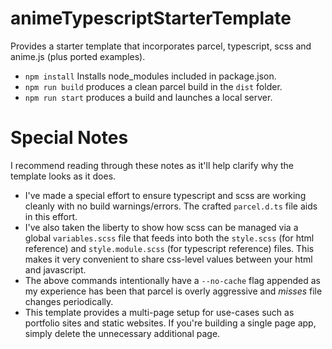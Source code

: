 # animeTypescriptStarterTemplate

Provides a starter template that incorporates parcel, typescript, scss and anime.js (plus ported examples).

- `npm install` Installs node_modules included in package.json.
- `npm run build` produces a clean parcel build in the `dist` folder.
- `npm run start` produces a build and launches a local server.

# Special Notes

I recommend reading through these notes as it'll help clarify why the template looks as it does.

- I've made a special effort to ensure typescript and scss are working cleanly with no build warnings/errors. The crafted `parcel.d.ts` file aids in this effort.
- I've also taken the liberty to show how scss can be managed via a global `variables.scss` file that feeds into both the `style.scss` (for html reference) and `style.module.scss` (for typescript reference) files. This makes it very convenient to share css-level values between your html and javascript.
- The above commands intentionally have a `--no-cache` flag appended as my experience has been that parcel is overly aggressive and _misses_ file changes periodically.
- This template provides a multi-page setup for use-cases such as portfolio sites and static websites. If you're building a single page app, simply delete the unnecessary additional page.
